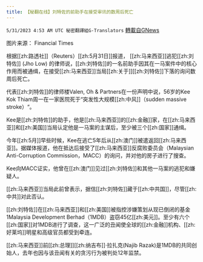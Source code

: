 ```yaml
---
title: 【秘翻在线】刘特佐的前助手在接受审讯的数周后死亡
---
```

`5/31/2023 4:53 AM UTC 秘密翻譯組G-Translators` [轉載自GNews](https://gnews.org/articles/1344660)

         

图片来源： Financial Times

根据[[zh:路透社]]（Reuters）[[zh:5月31日]]报道， [[zh:马来西亚]]逃犯[[zh:刘特佐]] (Jho Low) 的律师说，[[zh:刘特佐]]的一名前助手因其在一马案件中的核心作用而被通缉，在接受[[zh:马来西亚]]当局[[zh:关于]][[zh:刘特佐]]下落的询问数周后死亡。

代表[[zh:刘特佐]]的律师楼Valen, Oh & Partners在一份声明中说，56岁的Kee Kok Thiam周一在一家医院死于“突发性大规模[[zh:中风]]（sudden massive stroke）“。

Kee是[[zh:刘特佐]]的助手，他是[[zh:马来西亚]]的[[zh:金融]]家，在[[zh:马来西亚]]和[[zh:美国]]当局认定他是一马案的主谋后，至少被三个[[zh:国家]]通缉。

今年[[zh:5月]]早些时候，Kee在逃亡5年后从[[zh:澳门]]被遣返回[[zh:马来西亚]]。据媒体报道，他在抵达后接受了[[zh:马来西亚]]反腐败委员会（Malaysian Anti-Corruption Commission，MACC）的询问，并对他的房子进行了搜查。

Kee向MACC证实，他曾在[[zh:澳门]]见过[[zh:刘特佐]]和其他一马案的逃犯和嫌疑人。

[[zh:马来西亚]]当局此前曾表示，据信[[zh:刘特佐]]藏于[[zh:中共国]]，尽管[[zh:中共]]对此否认。

[[zh:刘特佐]]在[[zh:马来西亚]]和[[zh:美国]]被指控涉嫌策划从现已倒闭的基金1Malaysia Development Berhad（1MDB）盗窃45亿[[zh:美元]]。至少有六个[[zh:国家]]对1MDB进行了调查，这一广泛的丑闻使全球的[[zh:金融]]机构、[[zh:好莱坞]]明星和高级官员都受到牵连。

[[zh:马来西亚]]前[[zh:总理]][[zh:纳吉布]]·拉扎克(Najib Razak)是1MDB的共同创始人，去年也因与该丑闻有关的贪污行为被判处12年监禁。
